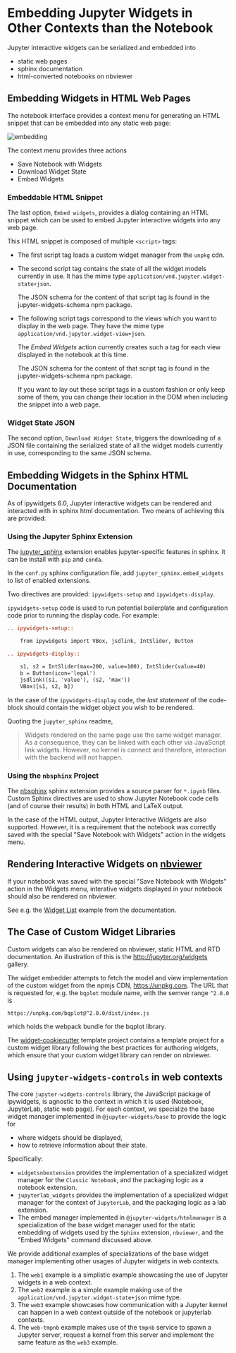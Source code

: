 # Embedding Jupyter Widgets in Other Contexts than the Notebook

Jupyter interactive widgets can be serialized and embedded into

 - static web pages
 - sphinx documentation
 - html-converted notebooks on nbviewer

## Embedding Widgets in HTML Web Pages

The notebook interface provides a context menu for generating an HTML snippet
that can be embedded into any static web page:

![embedding](./embed.gif)

The context menu provides three actions

 - Save Notebook with Widgets
 - Download Widget State
 - Embed Widgets

### Embeddable HTML Snippet

The last option, `Embed widgets`, provides a dialog containing an HTML snippet
which can be used to embed Jupyter interactive widgets into any web page.

This HTML snippet is composed of multiple `<script>` tags:

 - The first script tag loads a custom widget manager from the `unpkg` cdn.
 - The second script tag contains the state of all the widget models currently
   in use. It has the mime type `application/vnd.jupyter.widget-state+json`.

   The JSON schema for the content of that script tag is found in the jupyter-widgets-schema npm package.

- The following script tags correspond to the views which you want to display
  in the web page. They have the mime type `application/vnd.jupyter.widget-view+json`.

  The *Embed Widgets* action currently creates such a tag for each view
  displayed in the notebook at this time.

  The JSON schema for the content of that script tag is found in the jupyter-widgets-schema npm package.

  If you want to lay out these script tags in a custom fashion or only keep
  some of them, you can change their location in the DOM when including the
  snippet into a web page.

### Widget State JSON

The second option, `Download Widget State`, triggers the downloading of a JSON
file containing the serialized state of all the widget models currently in use,
corresponding to the same JSON schema.

## Embedding Widgets in the Sphinx HTML Documentation

As of ipywidgets 6.0, Jupyter interactive widgets can be rendered and
interacted with in sphinx html documentation. Two means of achieving this are
provided:

### Using the Jupyter Sphinx Extension

The [jupyter_sphinx](https://github.com/jupyter/jupyter-sphinx) extension
enables jupyter-specific features in sphinx. It can be install with `pip` and
`conda`.

In the `conf.py` sphinx configuration file, add `jupyter_sphinx.embed_widgets`
to list of enabled extensions.

Two directives are provided: `ipywidgets-setup` and `ipywidgets-display`.

`ipywidgets-setup` code is used to run potential boilerplate and configuration
code prior to running the display code. For example:

```rst
.. ipywidgets-setup::

    from ipywidgets import VBox, jsdlink, IntSlider, Button

.. ipywidgets-display::

    s1, s2 = IntSlider(max=200, value=100), IntSlider(value=40)
    b = Button(icon='legal')
    jsdlink((s1, 'value'), (s2, 'max'))
    VBox([s1, s2, b])
```

In the case of the `ipywidgets-display` code, the *last statement* of the
code-block should contain the widget object you wish to be rendered.

Quoting the `jupyter_sphinx` readme,

> Widgets rendered on the same page use the same widget manager. As a
> consequence, they can be linked with each other via JavaScript link widgets.
> However, no kernel is connect and therefore, interaction with the backend
> will not happen.


### Using the `nbsphinx` Project

The [nbsphinx](https://github.com/spatialaudio/nbsphinx) sphinx extension
provides a source parser for `*.ipynb` files. Custom Sphinx directives are used
to show Jupyter Notebook code cells (and of course their results) in both HTML
and LaTeX output.

In the case of the HTML output, Jupyter Interactive Widgets are also supported.
However, it is a requirement that the notebook was correctly saved with the
special "Save Notebook with Widgets" action in the widgets menu.

## Rendering Interactive Widgets on [nbviewer](http://nbviewer.jupyter.org/)

If your notebook was saved with the special "Save Notebook with Widgets" action
in the Widgets menu, interative widgets displayed in your notebook should also
be rendered on nbviewer.

See e.g. the [Widget List](http://nbviewer.jupyter.org/github/jupyter-widgets/ipywidgets/blob/master/docs/source/examples/Widget%20List.ipynb)
example from the documentation.

## The Case of Custom Widget Libraries

Custom widgets can also be rendered on nbviewer, static HTML and RTD
documentation. An illustration of this is the http://jupyter.org/widgets
gallery.

The widget embedder attempts to fetch the model and view implementation of the
custom widget from the npmjs CDN, https://unpkg.com. The URL that is requested
for, e.g. the `bqplot` module name, with the semver range `^2.0.0` is

`https://unpkg.com/bqplot@^2.0.0/dist/index.js`

which holds the webpack bundle for the bqplot library.

The [widget-cookiecutter](https://github.com/jupyter/widget-cookiecutter)
template project contains a template project for a custom widget library
following the best practices for authoring widgets, which ensure that your
custom widget library can render on nbviewer.

## Using `jupyter-widgets-controls` in web contexts

The core `jupyter-widgets-controls` library, the JavaScript package of ipywidgets, is
agnostic to the context in which it is used (Notebook, JupyterLab, static web
page). For each context, we specialize the base widget manager implemented in
`@jupyter-widgets/base` to provide the logic for

 - where widgets should be displayed,
 - how to retrieve information about their state.

Specifically:

 - `widgetsnbextension` provides the implementation of a specialized widget
   manager for the `Classic Notebook`, and the packaging logic as a notebook
   extension.
 - `jupyterlab_widgets` provides the implementation of a specialized widget
   manager for the context of `JupyterLab`, and the packaging logic as a lab
   extension.
 - The embed manager implemented in `@jupyter-widgets/htmlmanager` is a specialization of
   the base  widget manager used for the static embedding of widgets used by
   the `Sphinx` extension, `nbviewer`, and the "Embed Widgets" command
   discussed above.

We provide additional examples of specializations of the base widget manager
implementing other usages of Jupyter widgets in web contexts.

1. The `web1` example is a simplistic example showcasing the use of
   Jupyter widgets in a web context.
2. The `web2` example is a simple example making use of the
   `application/vnd.jupyter.widget-state+json` mime type.
3. The `web3` example showcases how communication with a Jupyter kernel can
   happen in a web context outside of the notebook or jupyterlab contexts.
4. The `web-tmpnb` example makes use of the `tmpnb` service to spawn a Jupyter
   server, request a kernel from this server and implement the same feature as
   the `web3` example.

